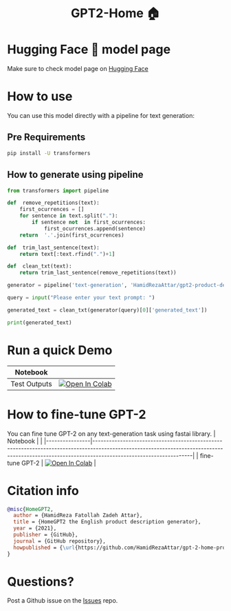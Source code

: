 ﻿<h1 align="center">GPT2-Home 🏠</h1>
 
# Hugging Face 🤗 model page 

Make sure to check model page on [Hugging Face](https://huggingface.co/HamidRezaAttar/gpt2-product-description-generator)

# How to use

You can use this model directly with a pipeline for text generation:

## Pre Requirements

```bash
pip install -U transformers
```

## How to generate using pipeline

```python
from transformers import pipeline

def  remove_repetitions(text):
	first_ocurrences = []
	for sentence in text.split("."):
		if sentence not  in first_ocurrences:
			first_ocurrences.append(sentence)
	return  '.'.join(first_ocurrences)

def  trim_last_sentence(text):
	return text[:text.rfind(".")+1]

def  clean_txt(text):
	return trim_last_sentence(remove_repetitions(text))

generator = pipeline('text-generation', 'HamidRezaAttar/gpt2-product-description-generator')

query = input("Please enter your text prompt: ")

generated_text = clean_txt(generator(query)[0]['generated_text'])

print(generated_text)
```

# Run a quick Demo

|      Notebook      |                                                                                                                                                                                                 |
|:------------------:|:-----------------------------------------------------------------------------------------------------------------------------------------------------------------------------------------------:|
| Test Outputs | [![Open In Colab](https://colab.research.google.com/assets/colab-badge.svg)](https://colab.research.google.com/github/HamidRezaAttar/gpt-2-home-product-description-generation/blob/main/notebooks/gpt_2_home_product_description_generation.ipynb) |



# How to fine-tune GPT-2
You can fine tune GPT-2 on any text-generation task using fastai library.
| Notebook       |                                                                                                                                                                                                |
|----------------|------------------------------------------------------------------------------------------------------------------------------------------------------------------------------------------------|
| fine-tune GPT-2 | [![Open In Colab](https://colab.research.google.com/assets/colab-badge.svg)](https://colab.research.google.com/github/fastai/fastai/blob/master/nbs/39_tutorial.transformers.ipynb) |

# Citation info
```bibtex
@misc{HomeGPT2,
  author = {HamidReza Fatollah Zadeh Attar},
  title = {HomeGPT2 the English product description generator},
  year = {2021},
  publisher = {GitHub},
  journal = {GitHub repository},
  howpublished = {\url{https://github.com/HamidRezaAttar/gpt-2-home-product-description-generation}},
}
```

# Questions?
Post a Github issue on the [Issues](https://github.com/HamidRezaAttar/gpt-2-home-product-description-generation/issues) repo.
